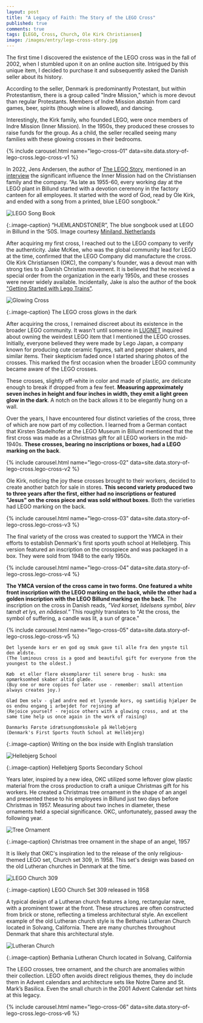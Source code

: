 ```yaml
---
layout: post
title: "A Legacy of Faith: The Story of the LEGO Cross"
published: true
comments: true
tags: [LEGO, Cross, Church, Ole Kirk Christiansen]
image: /images/entry/lego-cross-story.jpg
---
```


The first time I discovered the existence of the LEGO cross was in the fall of 2002, when I stumbled upon it on 
an online auction site. Intrigued by this unique item, I decided to purchase it and subsequently asked the 
Danish seller about its history.

According to the seller, Denmark is predominantly Protestant, but within Protestantism, there is a group 
called "Indre Mission," which is more devout than regular Protestants. Members of Indre Mission abstain from 
card games, beer, spirits (though wine is allowed), and dancing.

Interestingly, the Kirk family, who founded LEGO, were once members of Indre Mission (Inner Mission). 
In the 1950s, they produced these crosses to raise funds for the group. As a child, the seller recalled 
seeing many families with these glowing crosses in their bedrooms.

{% include carousel.html name="lego-cross-01" data=site.data.story-of-lego-cross.lego-cross-v1 %}

In 2022, Jens Andersen, the author of [The LEGO Story](https://www.amazon.com/LEGO-Story-Little-Sparked-Imagination/dp/0063258021), 
mentioned in an [interview](https://bricknerd.com/home/the-lego-story-preserving-a-life-with-lego-in-a-book-12-12-22) 
the significant influence the Inner Mission had on the Christiansen family and the company. 
“As late as 1955-60, every working day at the LEGO plant in Billund started with a devotion ceremony 
in the factory canteen for all employees. It started with the word of God, read by Ole Kirk, and ended 
with a song from a printed, blue LEGO songbook.”

![LEGO Song Book](/images/lego/cross/lego-song-book.jpg?style=centerme)

{:.image-caption}
“HJEMLANDSTONER”, The blue songbook used at LEGO in Billund in the ‘50S. 
Image courtesy [Miniland, Netherlands](http://www.miniland.nl/)

After acquiring my first cross, I reached out to the LEGO company to verify the authenticity.
Jake McKee, who was the global community lead for LEGO at the time, confirmed that the LEGO Company did
manufacture the cross. Ole Kirk Christiansen (OKC), the company's founder, was a devout man with strong ties
to a Danish Christian movement. It is believed that he received a special order from the organization in the
early 1950s, and these crosses were never widely available. Incidentally, Jake is also the author of
the book ["Getting Started with Lego Trains"](https://www.amazon.com/Getting-Started-Trains-Jacob-McKee/dp/1593270062).

![Glowing Cross](/images/lego/cross/lego-cross-v1-glow.jpg?style=centerme)

{:.image-caption}
The LEGO cross glows in the dark

After acquiring the cross, I remained discreet about its existence in the broader LEGO community. It wasn't until 
someone in [LUGNET](https://news.lugnet.com/general/?n=39055) inquired about owning the weirdest LEGO item 
that I mentioned the LEGO crosses. Initially, everyone believed they were made by Lego Japan, a company 
known for producing cute ceramic figures, salt and pepper shakers, and similar items. Their skepticism faded once 
I started sharing photos of the crosses. This marked the first occasion when the broader LEGO community 
became aware of the LEGO crosses.

These crosses, slightly off-white in color and made of plastic, are delicate enough to break if dropped from a 
few feet. **Measuring approximately seven inches in height and four inches in width, they emit a light green 
glow in the dark**. A notch on the back allows it to be elegantly hung on a wall.

Over the years, I have encountered four distinct varieties of the cross, three of which are now part of my collection. 
I learned from a German contact that Kirsten Stadelhofer at the LEGO Museum in Billund mentioned that the first 
cross was made as a Christmas gift for all LEGO workers in the mid-1940s. **These crosses, bearing no inscriptions 
or boxes, had a LEGO marking on the back**.

{% include carousel.html name="lego-cross-02" data=site.data.story-of-lego-cross.lego-cross-v2 %}

Ole Kirk, noticing the joy these crosses brought to their workers, decided to create another batch for sale in stores. 
**This second variety produced two to three years after the first, either had no inscriptions or featured "Jesus" 
on the cross piece and was sold without boxes**. Both the varieties had LEGO marking on the back.

{% include carousel.html name="lego-cross-03" data=site.data.story-of-lego-cross.lego-cross-v3 %}

The final variety of the cross was created to support the YMCA in their efforts to establish Denmark's first 
sports youth school at Hellebjerg. This version featured an inscription on the crosspiece and was packaged in a 
box. They were sold from 1948 to the early 1950s.

{% include carousel.html name="lego-cross-04" data=site.data.story-of-lego-cross.lego-cross-v4 %}

**The YMCA version of the cross came in two forms. One featured a white front inscription with the LEGO marking on the 
back, while the other had a golden inscription with the LEGO Billund marking on the back**. The inscription on the 
cross in Danish reads, *"Ved korset, lidelsens symbol, blev tændt et lys, en nådesol.”* This roughly translates 
to "At the cross, the symbol of suffering, a candle was lit, a sun of grace."

{% include carousel.html name="lego-cross-05" data=site.data.story-of-lego-cross.lego-cross-v5 %}

```
Det lysende kors er en god og smuk gave til alle fra den yngste til den ældste.
(The luminous cross is a good and beautiful gift for everyone from the youngest to the oldest.)

Køb  et eller flere eksemplarer til senere brug - husk: sma opmærksomhed skaber altid glæde.
(Buy one or more copies for later use - remember: small attention always creates joy.)

Glæd Dem selv - glæd andre med et lysende kors, og samtidig hjælper De os endnu engang i arbejdet for rejsning af
(Rejoice yourself - rejoice others with a glowing cross, and at the same time help us once again in the work of raising)

Danmarks Første idrætsungdomsskole på Hellebjerg
(Denmark's First Sports Youth School at Hellebjerg)
```

{:.image-caption}
Writing on the box inside with English translation

![Hellebjerg School](/images/lego/cross/hellebjerg-school.jpg?style=centerme)

{:.image-caption}
Hellebjerg Sports Secondary School

Years later, inspired by a new idea, OKC utilized some leftover glow plastic material from the cross production to 
craft a unique Christmas gift for his workers. He created a Christmas tree ornament in the shape of an angel 
and presented these to his employees in Billund just two days before Christmas in 1957. Measuring about two inches 
in diameter, these ornaments held a special significance. OKC, unfortunately, passed away the following year.

![Tree Ornament](/images/lego/cross/lego-angel.jpg?style=centerme)

{:.image-caption}
Christmas tree ornament in the shape of an angel, 1957

It is likely that OKC's inspiration led to the release of the only religious-themed LEGO set, Church set 309, 
in 1958. This set's design was based on the old Lutheran churches in Denmark at the time. 

![LEGO Church 309](/images/lego/cross/lego-church-309.jpg?style=centerme)

{:.image-caption}
LEGO Church Set 309 released in 1958

A typical design of a Lutheran church features a long, rectangular nave, with a prominent tower at the front. 
These structures are often constructed from brick or stone, reflecting a timeless architectural style. 
An excellent example of the old Lutheran church style is the Bethania Lutheran Church located in Solvang, California. 
There are many churches throughout Denmark that share this architectural style.

![Lutheran Church](/images/lego/cross/bethania-lutheran-church.jpg?style=centerme)

{:.image-caption}
Bethania Lutheran Church located in Solvang, California

The LEGO crosses, tree ornament, and the church are anomalies within their collection. LEGO often avoids direct 
religious themes, they do include them in Advent calendars and architecture sets like Notre Dame and 
St. Mark’s Basilica. Even the small church in the 2001 Advent Calendar set hints at this legacy. 

{% include carousel.html name="lego-cross-06" data=site.data.story-of-lego-cross.lego-cross-v6 %}